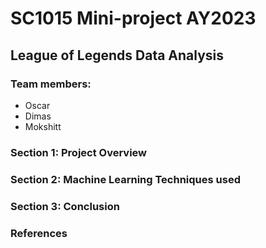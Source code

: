 # SC1015 Mini-project AY2023

## League of Legends Data Analysis

### Team members:
- Oscar
- Dimas
- Mokshitt

### Section 1: Project Overview

### Section 2: Machine Learning Techniques used

### Section 3: Conclusion

### References
